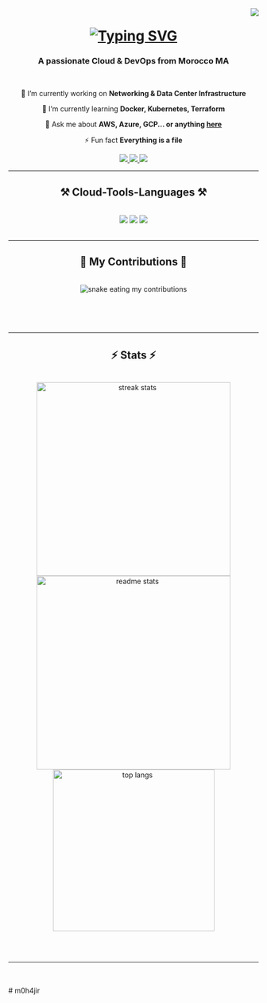 <img align="right" src="https://visitor-badge.laobi.icu/badge?page_id=m0h4jir.m0h4jir" />

<h1 align="center">
    <a href="https://git.io/typing-svg"><img src="https://readme-typing-svg.demolab.com?font=Fira+Code&pause=1000&color=1113F7&width=435&separator=%3C&lines=Hi+There!+%F0%9F%91%8B;+I'm+Mohammed+EL+MACHTI+!%3CCloud+%26+Network+Engineer" alt="Typing SVG" /></a>
</h1>

<h3 align="center">A passionate Cloud & DevOps from Morocco MA</h3>

<br/>

<div align="center">
 
 🔭 I’m currently working on **Networking & Data Center Infrastructure**
 
 🌱 I’m currently learning **Docker, Kubernetes, Terraform**

💬 Ask me about **AWS, Azure, GCP... or anything [here](https://github.com/m0h4jir/m0h4jir/issues)**

⚡ Fun fact **Everything is a file**

 </div>
 
<div align="center"> 
  <a href="mailto:elmachtimohammed@gmail.com">
    <img src="https://img.shields.io/badge/Gmail-333333?style=for-the-badge&logo=gmail&logoColor=red" />
  </a>
  <a href="https://linkedin.com/in/elmachti" target="_blank">
    <img src="https://img.shields.io/badge/LinkedIn-0077B5?style=for-the-badge&logo=linkedin&logoColor=white" target="_blank" />
  </a>
  <a href="https://www.credly.com/users/elmachti/badge" target="_blank">
     <img src="https://img.shields.io/badge/Portfolio-FF5722?style=for-the-badge&logo=todoist&logoColor=white" target="_blank" /> <!-- sqlite, safari, google-chrome are other good icon options -->
  </a>
</div>

 <hr/>
 
<h2 align="center">⚒️ Cloud-Tools-Languages ⚒️</h2>
<br/>
<div align="center">
    <img src="https://skillicons.dev/icons?i=aws,azure,gcp" />
    <img src="https://skillicons.dev/icons?i=linux,git,github,docker,kubernetes,jenkins,ansible,terraform,grafana" />
    <img src="https://skillicons.dev/icons?i=vim,bash,python" /><br>
</div>

<br/>
<hr/>

<div align="center">
  <h2>🐍 My Contributions 🐍</h2>
  <br>
  <img alt="snake eating my contributions" src="https://raw.githubusercontent.com/m0h4jir/m0h4jir/output/github-contribution-grid-snake.svg" />
  
  <br/><br/><br/>
</div>

<hr/>

<h2 align="center">⚡ Stats ⚡</h2>
<br>
<div align=center>
  <img width=390 src="https://streak-stats.demolab.com/?user=m0h4jir&count_private=true&theme=react&border_radius=10" alt="streak stats"/>
  <img width=390 src="https://streak-stats.demolab.com/api?username=m0h4jir&count_private=true&show_icons=true&theme=react&rank_icon=github&border_radius=10" alt="readme stats" />
  <br/>
  <img width=325 align="center" src="https://github-readme-stats.vercel.app/api/top-langs/?username=m0h4jir&hide=HTML&langs_count=8&layout=compact&theme=react&border_radius=10&size_weight=0.5&count_weight=0.5&exclude_repo=github-readme-stats" alt="top langs" />
</div>

<br/><br/>

<hr/>

<br/>


<br/>
# m0h4jir
